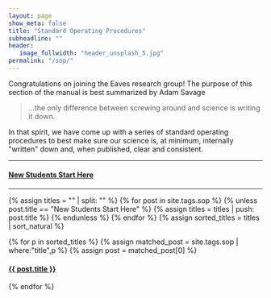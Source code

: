 ```yaml
---
layout: page
show_meta: false
title: "Standard Operating Procedures"
subheadline: ""
header:
   image_fullwidth: "header_unsplash_5.jpg"
permalink: "/sop/"
---
```



Congratulations on joining the Eaves research group! The purpose of this section of the manual is best summarized by Adam Savage

> ...the only difference between screwing around and science is writing it down.

In that spirit, we have come up with a series of standard operating procedures to best make sure our science is, at minimum, internally "written" down and, when published, clear and consistent.

---

<h4><a href="{{ site.url }}{{ site.baseurl }}/sop/new-students/">New Students Start Here</a></h4>

---

{% assign titles = "" | split: "" %}
{% for post in site.tags.sop %}
    {% unless post.title == "New Students Start Here" %}
        {% assign titles = titles | push: post.title %}
    {% endunless %}
{% endfor %}
{% assign sorted_titles = titles | sort_natural %}

<div>
    {% for p in sorted_titles %}
    {% assign matched_post = site.tags.sop | where:"title",p %}
    {% assign post = matched_post[0] %}
    <h4><a href="{{ site.url }}{{ site.baseurl }}{{ post.url }}">{{ post.title }}</a></h4>
    {% endfor %}
</div>
